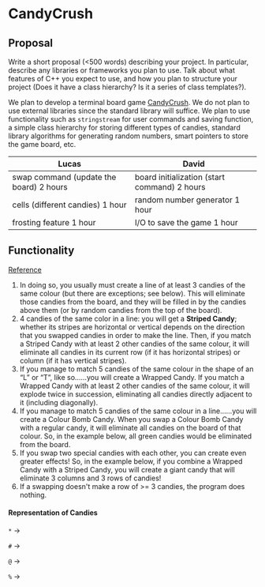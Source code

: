 # CandyCrush

## Proposal

Write a short proposal (<500 words) describing your project. In particular, describe any libraries or frameworks you plan to use. Talk about what features of C++ you expect to use, and how you plan to structure your project (Does it have a class hierarchy? Is it a series of class templates?). 

We plan to develop a terminal board game [CandyCrush](https://www.king.com/game/candycrush). We do not plan to use external libraries since the standard library will suffice. We plan to use functionality such as `stringstream` for user commands and saving function, a simple class hierarchy for storing different types of candies, standard library algorithms for generating random numbers, smart pointers to store the game board, etc.

| Lucas                                   | David                                        |
| --------------------------------------- | -------------------------------------------- |
| swap command (update the board) 2 hours | board initialization (start command) 2 hours |
| cells (different candies) 1 hour        | random number generator 1 hour               |
| frosting feature 1 hour                 | I/O to save the game 1 hour                  |



## Functionality

[Reference](https://techboomers.com/t/how-to-play-candy-crush-saga)

1. In doing so, you usually must create a line of at least 3 candies of the same colour (but there are exceptions; see below).  This will eliminate those candies from the board, and they will be filled in by the candies above them (or by random candies from the top of the board).
2. 4 candies of the same color in a line: you will get a **Striped Candy**; whether its stripes are horizontal or vertical depends on the direction that you swapped candies in order to make the line.  Then, if you match a Striped Candy with at least 2 other candies of the same colour, it will eliminate all candies in its current row (if it has horizontal stripes) or column (if it has vertical stripes).
3. If you manage to match 5 candies of the same colour in the shape of an “L” or “T”, like so……you will create a Wrapped Candy.  If you match a Wrapped Candy with at least 2 other candies of the same colour, it will explode twice in succession, eliminating all candies directly adjacent to it (including diagonally).
4. If you manage to match 5 candies of the same colour in a line……you will create a Colour Bomb Candy.  When you swap a Colour Bomb Candy with a regular candy, it will eliminate all candies on the board of that colour.  So, in the example below, all green candies would be eliminated from the board.
5. If you swap two special candies with each other, you can create even greater effects!  So, in the example below, if you combine a Wrapped Candy with a Striped Candy, you will create a giant candy that will eliminate 3 columns and 3 rows of candies!
6. If a swapping doesn't make a row of >= 3 candies, the program does nothing.

#### Representation of Candies

`*` -> 

`#` ->  

`@` ->

`%` ->







